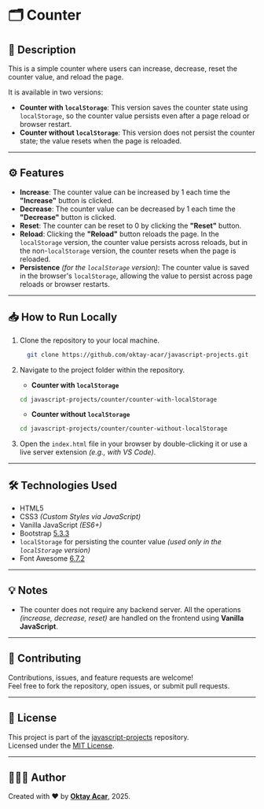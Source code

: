 # 🗂️ Counter

## 📝 Description

This is a simple counter where users can increase, decrease, reset the counter value, and reload the page.

It is available in two versions:

- **Counter with `localStorage`**: This version saves the counter state using `localStorage`, so the counter value persists even after a page reload or browser restart.
- **Counter without `localStorage`**: This version does not persist the counter state; the value resets when the page is reloaded.

---

## ⚙️ Features

- **Increase**: The counter value can be increased by 1 each time the **"Increase"** button is clicked.
- **Decrease**: The counter value can be decreased by 1 each time the **"Decrease"** button is clicked.
- **Reset**: The counter can be reset to 0 by clicking the **"Reset"** button.
- **Reload**: Clicking the **"Reload"** button reloads the page. In the `localStorage` version, the counter value persists across reloads, but in the non-`localStorage` version, the counter resets when the page is reloaded.
- **Persistence** _(for the `localStorage` version)_: The counter value is saved in the browser's `localStorage`, allowing the value to persist across page reloads or browser restarts.

---

## 📥 How to Run Locally

1. Clone the repository to your local machine.

   ```bash
     git clone https://github.com/oktay-acar/javascript-projects.git
   ```

2. Navigate to the project folder within the repository.

   - **Counter with `localStorage`**

   ```bash
   cd javascript-projects/counter/counter-with-localStorage
   ```

   - **Counter without `localStorage`**

   ```bash
   cd javascript-projects/counter/counter-without-localStorage
   ```

3. Open the `index.html` file in your browser by double-clicking it
   or use a live server extension _(e.g., with VS Code)_.

---

## 🛠️ Technologies Used

- HTML5
- CSS3 _(Custom Styles via JavaScript)_
- Vanilla JavaScript _(ES6+)_
- Bootstrap [5.3.3](https://getbootstrap.com/docs/5.3/getting-started/introduction/)
- `localStorage` for persisting the counter value _(used only in the `localStorage` version)_
- Font Awesome [6.7.2](https://cdnjs.cloudflare.com/ajax/libs/font-awesome/6.7.2/css/all.min.css)

---

## 💡 Notes

- The counter does not require any backend server. All the operations _(increase, decrease, reset)_ are handled on the frontend using **Vanilla JavaScript**.

---

## 🤝 Contributing

Contributions, issues, and feature requests are welcome!  
Feel free to fork the repository, open issues, or submit pull requests.

---

## 📄 License

This project is part of the [javascript-projects](https://github.com/oktay-acar/javascript-projects) repository.  
Licensed under the [MIT License](https://github.com/oktay-acar/javascript-projects/blob/main/LICENSE).

---

## 👨🏻‍💻 Author

Created with ❤️ by **[Oktay Acar](https://github.com/oktay-acar)**, 2025.
